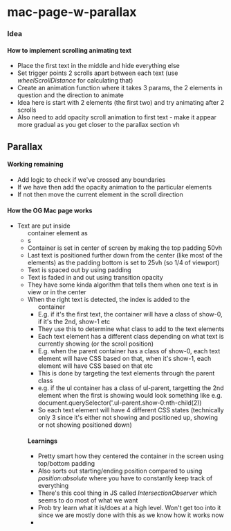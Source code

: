 # mac-page-w-parallax


### Idea

#### How to implement scrolling animating text
- Place the first text in the middle and hide everything else
- Set trigger points 2 scrolls apart between each text (use *wheelScrollDistance* for calculating that)
- Create an animation function where it takes 3 params, the 2 elements in question and the direction to animate
- Idea here is start with 2 elements (the first two) and try animating after 2 scrolls
- Also need to add opacity scroll animation to first text - make it appear more gradual as you get closer to the parallax section vh


## Parallax

#### Working remaining
- Add logic to check if we've crossed any boundaries
- If we have then add the opacity animation to the particular elements
- If not then move the current element in the scroll direction


#### How the OG Mac page works
- Text are put inside *<ul>* container element as <li>s
- Container is set in center of screen by making the top padding 50vh
- Last text is positioned further down from the center (like most of the elements) as the padding bottom is set to 25vh (so 1/4 of viewport)
- Text is spaced out by using padding
- Text is faded in and out using transition opacity
- They have some kinda algorithm that tells them when one text is in view or in the center
- When the right text is detected, the index is added to the <ul> container
- E.g. if it's the first text, the container will have a class of show-0, if it's the 2nd, show-1 etc
- They use this to determine what class to add to the text elements
- Each text element has a different class depending on what text is currently showing (or the scroll position)
- E.g. when the parent container has a class of show-0, each text element will have CSS based on that, when it's show-1, each element will have CSS based on that etc
- This is done by targeting the text elements through the parent class 
- e.g. if the ul container has a class of ul-parent, targetting the 2nd element when the first is showing would look something like e.g. document.querySelector('.ul-parent.show-0:nth-child(2))
- So each text element will have 4 different CSS states (technically only 3 since it's either not showing and positioned up, showing or not showing positioned down)

#### Learnings
- Pretty smart how they centered the container in the screen using top/bottom padding
- Also sorts out starting/ending position compared to using *position:absolute* where you have to constantly keep track of everything
- There's this cool thing in JS called *IntersectionObserver* which seems to do most of what we want
- Prob try learn what it is/does at a high level. Won't get too into it since we are mostly done with this as we know how it works now
- 

[comment]: <> (- Also need to add conditons to make sure scrolling starts at a certain height &#40;and doesn't go beyond that&#41;)